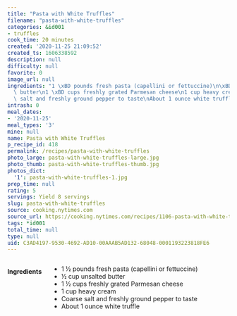 ```yaml
---
title: "Pasta with White Truffles"
filename: "pasta-with-white-truffles"
categories: &id001
- truffles
cook_time: 20 minutes
created: '2020-11-25 21:09:52'
created_ts: 1606338592
description: null
difficulty: null
favorite: 0
image_url: null
ingredients: "1 \xBD pounds fresh pasta (capellini or fettuccine)\n\xBD cup unsalted\
  \ butter\n1 \xBD cups freshly grated Parmesan cheese\n1 cup heavy cream\nCoarse\
  \ salt and freshly ground pepper to taste\nAbout 1 ounce white truffle"
intrash: 0
meal_dates:
- '2020-11-25'
meal_types: '3'
mine: null
name: Pasta with White Truffles
p_recipe_id: 418
permalink: /recipes/pasta-with-white-truffles
photo_large: pasta-with-white-truffles-large.jpg
photo_thumb: pasta-with-white-truffles-thumb.jpg
photos_dict:
  '1': pasta-with-white-truffles-1.jpg
prep_time: null
rating: 5
servings: Yield 8 servings
slug: pasta-with-white-truffles
source: cooking.nytimes.com
source_url: https://cooking.nytimes.com/recipes/1106-pasta-with-white-truffles?ds_c=71700000052595478&gclid=CjwKCAiAnvj9BRA4EiwAuUMDf2EDyei4s-c9dQro-qc11KGYQa70KJa2BhnF9yYNv3yUgnss0WyVXBoCUz0QAvD_BwE&gclsrc=aw.ds
tags: *id001
total_time: null
type: null
uid: C3AD4197-9530-4692-AD10-00AAAB5AD132-68048-0001193223818FE6
---
```

<div class="large-8 medium-7 columns" id="writeup">	</div><!-- #writeup -->
</div><!-- #row-one -->
<div class="row" id="row-two">	<div class="medium-4 small-5 columns" id="ingredients"><h4>Ingredients</h4><div class="box box-ingredients content"><ul>
<li>1 ½ pounds fresh pasta (capellini or fettuccine)</li>
<li>½ cup unsalted butter</li>
<li>1 ½ cups freshly grated Parmesan cheese</li>
<li>1 cup heavy cream</li>
<li>Coarse salt and freshly ground pepper to taste</li>
<li>About 1 ounce white truffle</li>
</ul>
</div>	</div>	<div class="medium-6 small-7 columns" id="directions">	</div>